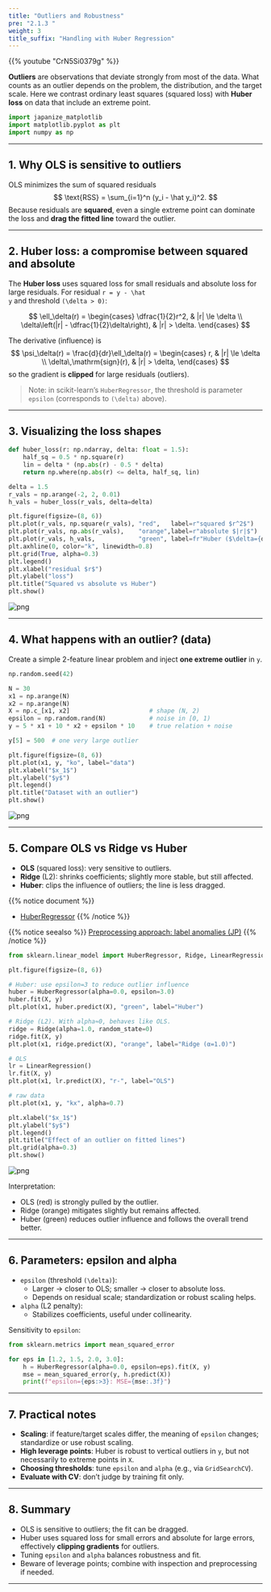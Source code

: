 ```yaml
---
title: "Outliers and Robustness"
pre: "2.1.3 "
weight: 3
title_suffix: "Handling with Huber Regression"
---
```


{{% youtube "CrN5Si0379g" %}}


<div class="pagetop-box">
  <p><b>Outliers</b> are observations that deviate strongly from most of the data. What counts as an outlier depends on the problem, the distribution, and the target scale. Here we contrast ordinary least squares (squared loss) with <b>Huber loss</b> on data that include an extreme point.</p>
  </div>

```python
import japanize_matplotlib
import matplotlib.pyplot as plt
import numpy as np
```

---

## 1. Why OLS is sensitive to outliers

OLS minimizes the sum of squared residuals
$$
\text{RSS} = \sum_{i=1}^n (y_i - \hat y_i)^2.
$$
Because residuals are <b>squared</b>, even a single extreme point can dominate the loss and <b>drag the fitted line</b> toward the outlier.

---

## 2. Huber loss: a compromise between squared and absolute

The <b>Huber loss</b> uses squared loss for small residuals and absolute loss for large residuals. For residual <code>r = y - \hat y</code> and threshold <code>\(\delta > 0\)</code>:

$$
\ell_\delta(r) = \begin{cases}
\dfrac{1}{2}r^2, & |r| \le \delta \\
\delta\left(|r| - \dfrac{1}{2}\delta\right), & |r| > \delta.
\end{cases}
$$

The derivative (influence) is
$$
\psi_\delta(r) = \frac{d}{dr}\ell_\delta(r) = \begin{cases}
r, & |r| \le \delta \\
\delta\,\mathrm{sign}(r), & |r| > \delta,
\end{cases}
$$
so the gradient is <b>clipped</b> for large residuals (outliers).

> Note: in scikit-learn’s <code>HuberRegressor</code>, the threshold is parameter <code>epsilon</code> (corresponds to <code>\(\delta\)</code> above).

---

## 3. Visualizing the loss shapes

```python
def huber_loss(r: np.ndarray, delta: float = 1.5):
    half_sq = 0.5 * np.square(r)
    lin = delta * (np.abs(r) - 0.5 * delta)
    return np.where(np.abs(r) <= delta, half_sq, lin)

delta = 1.5
r_vals = np.arange(-2, 2, 0.01)
h_vals = huber_loss(r_vals, delta=delta)

plt.figure(figsize=(8, 6))
plt.plot(r_vals, np.square(r_vals), "red",   label=r"squared $r^2$")
plt.plot(r_vals, np.abs(r_vals),    "orange",label=r"absolute $|r|$")
plt.plot(r_vals, h_vals,            "green", label=fr"Huber ($\delta={delta}$)")
plt.axhline(0, color="k", linewidth=0.8)
plt.grid(True, alpha=0.3)
plt.legend()
plt.xlabel("residual $r$")
plt.ylabel("loss")
plt.title("Squared vs absolute vs Huber")
plt.show()
```

![png](/images/basic/regression/03_Robust_Regression_files/03_Robust_Regression_5_0.png)

---

## 4. What happens with an outlier? (data)

Create a simple 2-feature linear problem and inject <b>one extreme outlier</b> in <code>y</code>.

```python
np.random.seed(42)

N = 30
x1 = np.arange(N)
x2 = np.arange(N)
X = np.c_[x1, x2]                      # shape (N, 2)
epsilon = np.random.rand(N)            # noise in [0, 1)
y = 5 * x1 + 10 * x2 + epsilon * 10    # true relation + noise

y[5] = 500  # one very large outlier

plt.figure(figsize=(8, 6))
plt.plot(x1, y, "ko", label="data")
plt.xlabel("$x_1$")
plt.ylabel("$y$")
plt.legend()
plt.title("Dataset with an outlier")
plt.show()
```

![png](/images/basic/regression/03_Robust_Regression_files/03_Robust_Regression_7_0.png)

---

## 5. Compare OLS vs Ridge vs Huber

- <b>OLS</b> (squared loss): very sensitive to outliers.  
- <b>Ridge</b> (L2): shrinks coefficients; slightly more stable, but still affected.  
- <b>Huber</b>: clips the influence of outliers; the line is less dragged.

{{% notice document %}}
- [HuberRegressor](https://scikit-learn.org/stable/modules/generated/sklearn.linear_model.HuberRegressor.html)
{{% /notice %}}

{{% notice seealso %}}
[Preprocessing approach: label anomalies (JP)](https://k-dm.work/ja/prep/numerical/add_label_to_anomaly/)
{{% /notice %}}

```python
from sklearn.linear_model import HuberRegressor, Ridge, LinearRegression

plt.figure(figsize=(8, 6))

# Huber: use epsilon=3 to reduce outlier influence
huber = HuberRegressor(alpha=0.0, epsilon=3.0)
huber.fit(X, y)
plt.plot(x1, huber.predict(X), "green", label="Huber")

# Ridge (L2). With alpha≈0, behaves like OLS.
ridge = Ridge(alpha=1.0, random_state=0)
ridge.fit(X, y)
plt.plot(x1, ridge.predict(X), "orange", label="Ridge (α=1.0)")

# OLS
lr = LinearRegression()
lr.fit(X, y)
plt.plot(x1, lr.predict(X), "r-", label="OLS")

# raw data
plt.plot(x1, y, "kx", alpha=0.7)

plt.xlabel("$x_1$")
plt.ylabel("$y$")
plt.legend()
plt.title("Effect of an outlier on fitted lines")
plt.grid(alpha=0.3)
plt.show()
```

![png](/images/basic/regression/03_Robust_Regression_files/03_Robust_Regression_9_0.png)

Interpretation:
- OLS (red) is strongly pulled by the outlier.
- Ridge (orange) mitigates slightly but remains affected.
- Huber (green) reduces outlier influence and follows the overall trend better.

---

## 6. Parameters: epsilon and alpha

- <code>epsilon</code> (threshold <code>\(\delta\)</code>):
  - Larger → closer to OLS; smaller → closer to absolute loss.
  - Depends on residual scale; standardization or robust scaling helps.
- <code>alpha</code> (L2 penalty):
  - Stabilizes coefficients, useful under collinearity.

Sensitivity to <code>epsilon</code>:

```python
from sklearn.metrics import mean_squared_error

for eps in [1.2, 1.5, 2.0, 3.0]:
    h = HuberRegressor(alpha=0.0, epsilon=eps).fit(X, y)
    mse = mean_squared_error(y, h.predict(X))
    print(f"epsilon={eps:>3}: MSE={mse:.3f}")
```

---

## 7. Practical notes

- <b>Scaling</b>: if feature/target scales differ, the meaning of <code>epsilon</code> changes; standardize or use robust scaling.
- <b>High leverage points</b>: Huber is robust to vertical outliers in <code>y</code>, but not necessarily to extreme points in <code>X</code>.
- <b>Choosing thresholds</b>: tune <code>epsilon</code> and <code>alpha</code> (e.g., via <code>GridSearchCV</code>).
- <b>Evaluate with CV</b>: don’t judge by training fit only.

---

## 8. Summary

- OLS is sensitive to outliers; the fit can be dragged.
- Huber uses squared loss for small errors and absolute for large errors, effectively <b>clipping gradients</b> for outliers.
- Tuning <code>epsilon</code> and <code>alpha</code> balances robustness and fit.
- Beware of leverage points; combine with inspection and preprocessing if needed.

---

